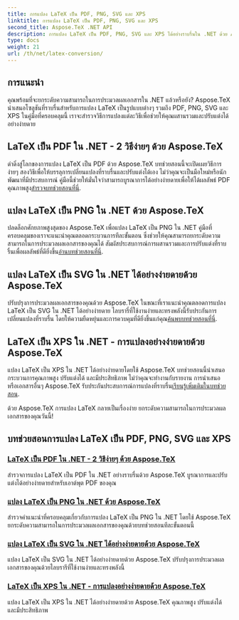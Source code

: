```yaml
---
title: การแปลง LaTeX เป็น PDF, PNG, SVG และ XPS
linktitle: การแปลง LaTeX เป็น PDF, PNG, SVG และ XPS
second_title: Aspose.TeX .NET API
description: การแปลง LaTeX เป็น PDF, PNG, SVG และ XPS ได้อย่างราบรื่นใน .NET ด้วย Aspose.TeX การผสานรวมที่ง่ายดายสำหรับเอาต์พุต PDF แบบกำหนดเองและมีคุณภาพสูง
type: docs
weight: 21
url: /th/net/latex-conversion/
---
```

## การแนะนำ

คุณพร้อมที่จะยกระดับความสามารถในการประมวลผลเอกสารใน .NET แล้วหรือยัง? Aspose.TeX นำเสนอโซลูชันที่ราบรื่นสำหรับการแปลง LaTeX เป็นรูปแบบต่างๆ รวมถึง PDF, PNG, SVG และ XPS ในคู่มือที่ครอบคลุมนี้ เราจะสำรวจวิธีการแปลงแต่ละวิธีเพื่อช่วยให้คุณผสานรวมและปรับแต่งได้อย่างง่ายดาย

## LaTeX เป็น PDF ใน .NET - 2 วิธีง่ายๆ ด้วย Aspose.TeX

 ดำดิ่งสู่โลกของการแปลง LaTeX เป็น PDF ด้วย Aspose.TeX บทช่วยสอนนี้จะเปิดเผยวิธีการง่ายๆ สองวิธีเพื่อให้บรรลุการเปลี่ยนแปลงที่ราบรื่นและปรับแต่งได้เอง ไม่ว่าคุณจะเป็นมือใหม่หรือนักพัฒนาที่มีประสบการณ์ คู่มือนี้ช่วยให้มั่นใจว่าสามารถบูรณาการได้อย่างง่ายดายเพื่อให้ได้ผลลัพธ์ PDF คุณภาพสูง[สำรวจบทช่วยสอนที่นี่](./to-pdf/).

## แปลง LaTeX เป็น PNG ใน .NET ด้วย Aspose.TeX

 ปลดล็อกศักยภาพสูงสุดของ Aspose.TeX เพื่อแปลง LaTeX เป็น PNG ใน .NET คู่มือที่ครอบคลุมของเราจะแนะนำคุณตลอดกระบวนการทีละขั้นตอน ซึ่งช่วยให้คุณสามารถยกระดับความสามารถในการประมวลผลเอกสารของคุณได้ สัมผัสประสบการณ์การผสานรวมและการปรับแต่งที่ราบรื่นเพื่อผลลัพธ์ที่ดียิ่งขึ้น[อ่านบทช่วยสอนที่นี่](./to-png/).

## แปลง LaTeX เป็น SVG ใน .NET ได้อย่างง่ายดายด้วย Aspose.TeX

 ปรับปรุงการประมวลผลเอกสารของคุณด้วย Aspose.TeX ในขณะที่เราแนะนำคุณตลอดการแปลง LaTeX เป็น SVG ใน .NET ได้อย่างง่ายดาย ไลบรารี่ที่ใช้งานง่ายและทรงพลังนี้รับประกันการเปลี่ยนแปลงที่ราบรื่น โดยให้ความยืดหยุ่นและการควบคุมที่ดียิ่งขึ้นแก่คุณ[ค้นพบบทช่วยสอนที่นี่](./to-svg/).

## LaTeX เป็น XPS ใน .NET - การแปลงอย่างง่ายดายด้วย Aspose.TeX

 แปลง LaTeX เป็น XPS ใน .NET ได้อย่างง่ายดายโดยใช้ Aspose.TeX บทช่วยสอนนี้นำเสนอกระบวนการคุณภาพสูง ปรับแต่งได้ และมีประสิทธิภาพ ไม่ว่าคุณจะทำงานกับรายงาน การนำเสนอ หรือเอกสารอื่นๆ Aspose.TeX รับประกันประสบการณ์การแปลงที่ราบรื่น[เรียนรู้เพิ่มเติมในบทช่วยสอน](./to-xps/).

ด้วย Aspose.TeX การแปลง LaTeX กลายเป็นเรื่องง่าย ยกระดับความสามารถในการประมวลผลเอกสารของคุณวันนี้!
## บทช่วยสอนการแปลง LaTeX เป็น PDF, PNG, SVG และ XPS
### [LaTeX เป็น PDF ใน .NET - 2 วิธีง่ายๆ ด้วย Aspose.TeX](./to-pdf/)
สำรวจการแปลง LaTeX เป็น PDF ใน .NET อย่างราบรื่นด้วย Aspose.TeX บูรณาการและปรับแต่งได้อย่างง่ายดายสำหรับเอาต์พุต PDF ของคุณ
### [แปลง LaTeX เป็น PNG ใน .NET ด้วย Aspose.TeX](./to-png/)
สำรวจคำแนะนำที่ครอบคลุมเกี่ยวกับการแปลง LaTeX เป็น PNG ใน .NET โดยใช้ Aspose.TeX ยกระดับความสามารถในการประมวลผลเอกสารของคุณด้วยบทช่วยสอนทีละขั้นตอนนี้
### [แปลง LaTeX เป็น SVG ใน .NET ได้อย่างง่ายดายด้วย Aspose.TeX](./to-svg/)
แปลง LaTeX เป็น SVG ใน .NET ได้อย่างง่ายดายด้วย Aspose.TeX ปรับปรุงการประมวลผลเอกสารของคุณด้วยไลบรารีที่ใช้งานง่ายและทรงพลังนี้
### [LaTeX เป็น XPS ใน .NET - การแปลงอย่างง่ายดายด้วย Aspose.TeX](./to-xps/)
แปลง LaTeX เป็น XPS ใน .NET ได้อย่างง่ายดายด้วย Aspose.TeX คุณภาพสูง ปรับแต่งได้ และมีประสิทธิภาพ